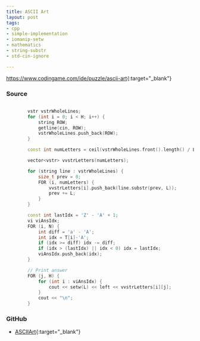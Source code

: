 ```yaml
---
title: ASCII Art
layout: post
tags:
- cpp
- simple-implementation
- iomanip-setw
- mathematics
- string-substr
- std-cin-ignore

---
```


<https://www.codingame.com/ide/puzzle/ascii-art>{:target="_blank"}

### Source

```cpp

        vstr vstrWholeLines;
        for (int i = 0; i < H; i++) {
            string ROW;
            getline(cin, ROW);
            vstrWholeLines.push_back(ROW);
        }

        const int numLetters = ceil(vstrWholeLines.front().length() / L);

        vector<vstr> vvstrLetters(numLetters);

        for (string line : vstrWholeLines) {
            size_t prev = 0;
            FOR (i, numLetters) {
                vvstrLetters[i].push_back(line.substr(prev, L));
                prev += L;
            }
        }

        const int lastIdx = 'Z' - 'A' + 1;
        vi viAnsIdx;
        FOR (i, N) {
            int diff = 'a' - 'A';
            int idx = T[i]-'A';
            if (idx >= diff) idx -= diff;
            if (idx > (lastIdx) || idx < 0) idx = lastIdx;
            viAnsIdx.push_back(idx);
        }

        // Print answer
        FOR (j, H) {
            for (int i : viAnsIdx) {
                cout << setw(L) << left << vvstrLetters[i][j];
            }
            cout << "\n";
        }

```

### GitHub

- [ASCIIArt](<https://github.com/coolwindjo/algoguru/tree/master/_posts/Done/ASCIIArt>){:target="_blank"}
